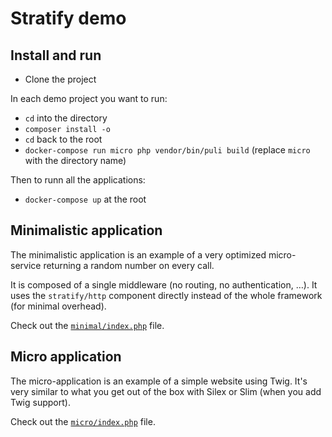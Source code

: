 # Stratify demo

## Install and run

- Clone the project

In each demo project you want to run:

- `cd` into the directory
- `composer install -o`
- `cd` back to the root
- `docker-compose run micro php vendor/bin/puli build` (replace `micro` with the directory name)

Then to runn all the applications:

- `docker-compose up` at the root

## Minimalistic application

The minimalistic application is an example of a very optimized micro-service returning a random number on every call.

It is composed of a single middleware (no routing, no authentication, …). It uses the `stratify/http` component directly instead of the whole framework (for minimal overhead).

Check out the [`minimal/index.php`](minimal/index.php) file.

## Micro application

The micro-application is an example of a simple website using Twig. It's very similar to what you get out of the box with Silex or Slim (when you add Twig support).

Check out the [`micro/index.php`](micro/index.php) file.
